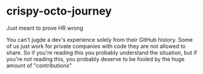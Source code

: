 # crispy-octo-journey
Just meant to prove HR wrong

You can't jugde a dev's experience solely from their GitHub history. Some of us just work for private companies with code they are not allowed to share.
So if you're reading this you probably understand the situation, but if you're not reading this, you probably deserve to be fooled by the huge amount of "contributions"
